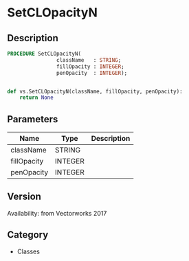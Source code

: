 # SetCLOpacityN

## Description
```pascal
PROCEDURE SetCLOpacityN(
				className   : STRING;
				fillOpacity : INTEGER;
				penOpacity  : INTEGER);
```

```python

def vs.SetCLOpacityN(className, fillOpacity, penOpacity):
    return None
```

## Parameters
|Name|Type|Description|
|---|---|---|
|className|STRING||
|fillOpacity|INTEGER||
|penOpacity|INTEGER||

## Version
Availability: from Vectorworks 2017
## Category
* Classes

